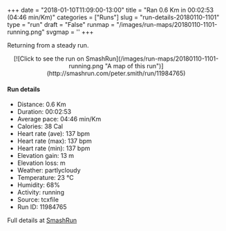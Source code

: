 +++
date = "2018-01-10T11:09:00-13:00"
title = "Ran 0.6 Km in 00:02:53 (04:46 min/Km)"
categories = ["Runs"]
slug = "run-details-20180110-1101"
type = "run"
draft = "False"
runmap = "/images/run-maps/20180110-1101-running.png"
svgmap = '<polyline points="25 100, 33 86, 43 70, 46 68, 49 66, 57 63, 65 61, 75 57, 75 56, 72 55, 70 54, 68 47, 66 44, 62 37, 57 27, 55 24, 52 21, 49 18, 47 15, 44 10, 40 5, 38 2, 38 0">'
+++

Returning from a steady run. 

<!--more-->

<center>
[![Click to see the run on SmashRun](/images/run-maps/20180110-1101-running.png "A map of this run")](http://smashrun.com/peter.smith/run/11984765)
</center>

#### Run details

* Distance: 0.6 Km
* Duration: 00:02:53
* Average pace: 04:46 min/Km
* Calories: 38 Cal
* Heart rate (ave): 137 bpm
* Heart rate (max): 137 bpm
* Heart rate (min): 137 bpm
* Elevation gain: 13 m
* Elevation loss:  m
* Weather: partlycloudy
* Temperature: 23 &deg;C
* Humidity: 68%
* Activity: running
* Source: tcxfile
* Run ID: 11984765

Full details at [SmashRun](http://smashrun.com/peter.smith/run/11984765)